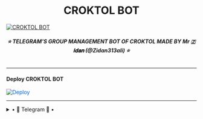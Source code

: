 <h1 align="center">
<b> CROKTOL BOT </b>
</h1>

[![CROKTOL BOT](https://telegra.ph/file/1e866e952a6d9e6238d2d.jpg)](https://github.com/Kashu-op/CROKTOLBot)

<h6 align="center">
  <b>⭐‌ TELEGRAM'S GROUP MANAGEMENT BOT OF CROKTOL MADE BY Mr 🇿 𝐢𝐝𝐚𝐧 (@Zidan313ali) ⭐‌</b>
</h6>

---------

<h4> Deploy CROKTOL BOT </h4>


<a href="https://heroku.com/deploy/" rel="nofollow" style="background-color: initial; box-sizing: border-box; color: #0366d6; text-decoration-line: none;"><img alt="Deploy" data-canonical-src="https://www.herokucdn.com/deploy/button.svg" src="https://camo.githubusercontent.com/83b0e95b38892b49184e07ad572c94c8038323fb/68747470733a2f2f7777772e6865726f6b7563646e2e636f6d2f6465706c6f792f627574746f6e2e737667" style="border-style: none; box-sizing: initial; max-width: 100%;" /></a></div>

-----------

<details>

  <summary> • 🏪 Telegram 🏪 • </summary>

---------

- [![Telegram Group](https://img.shields.io/badge/Telegram-Group-brightgreen)](https://t.me/CAROKTON_FED_NETWORK)
- [![Telegram Channel](https://img.shields.io/badge/Telegram-Channel-brightgreen)](https://t.me/unofficial_chat_100)
